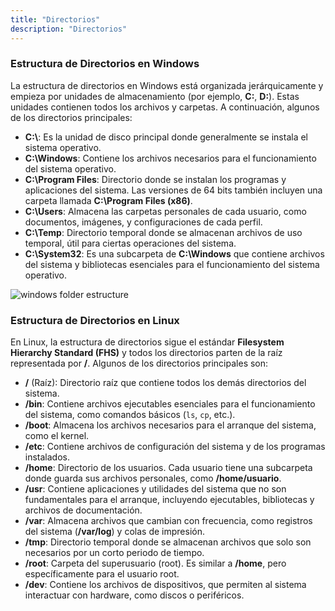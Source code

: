 ```yaml
---
title: "Directorios"
description: "Directorios"
---
```


### **Estructura de Directorios en Windows**

La estructura de directorios en Windows está organizada jerárquicamente y empieza por unidades de almacenamiento (por ejemplo, **C:**, **D:**). Estas unidades contienen todos los archivos y carpetas. A continuación, algunos de los directorios principales:

- **C:\\**: Es la unidad de disco principal donde generalmente se instala el sistema operativo.
- **C:\Windows**: Contiene los archivos necesarios para el funcionamiento del sistema operativo.
- **C:\Program Files**: Directorio donde se instalan los programas y aplicaciones del sistema. Las versiones de 64 bits también incluyen una carpeta llamada **C:\Program Files (x86)**.
- **C:\Users**: Almacena las carpetas personales de cada usuario, como documentos, imágenes, y configuraciones de cada perfil.
- **C:\Temp**: Directorio temporal donde se almacenan archivos de uso temporal, útil para ciertas operaciones del sistema.
- **C:\System32**: Es una subcarpeta de **C:\Windows** que contiene archivos del sistema y bibliotecas esenciales para el funcionamiento del sistema operativo.

![windows folder estructure](https://www.aulaclic.es/googledrive/graficos/guardar_desplegado.gif)

### **Estructura de Directorios en Linux**

En Linux, la estructura de directorios sigue el estándar **Filesystem Hierarchy Standard (FHS)** y todos los directorios parten de la raíz representada por **/**. Algunos de los directorios principales son:

- **/** (Raíz): Directorio raíz que contiene todos los demás directorios del sistema.
- **/bin**: Contiene archivos ejecutables esenciales para el funcionamiento del sistema, como comandos básicos (`ls`, `cp`, etc.).
- **/boot**: Almacena los archivos necesarios para el arranque del sistema, como el kernel.
- **/etc**: Contiene archivos de configuración del sistema y de los programas instalados.
- **/home**: Directorio de los usuarios. Cada usuario tiene una subcarpeta donde guarda sus archivos personales, como **/home/usuario**.
- **/usr**: Contiene aplicaciones y utilidades del sistema que no son fundamentales para el arranque, incluyendo ejecutables, bibliotecas y archivos de documentación.
- **/var**: Almacena archivos que cambian con frecuencia, como registros del sistema (**/var/log**) y colas de impresión.
- **/tmp**: Directorio temporal donde se almacenan archivos que solo son necesarios por un corto periodo de tiempo.
- **/root**: Carpeta del superusuario (root). Es similar a **/home**, pero específicamente para el usuario root.
- **/dev**: Contiene los archivos de dispositivos, que permiten al sistema interactuar con hardware, como discos o periféricos.


